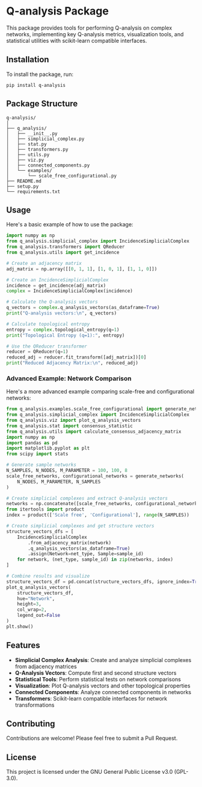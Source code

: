 # Q-analysis Package

This package provides tools for performing Q-analysis on complex networks, implementing key Q-analysis metrics, visualization tools, and statistical utilities with scikit-learn compatible interfaces.

## Installation

To install the package, run:

```
pip install q-analysis
```

## Package Structure

```
q-analysis/
│
├── q_analysis/
│   ├── __init__.py
│   ├── simplicial_complex.py
│   ├── stat.py
│   ├── transformers.py
│   ├── utils.py
│   ├── viz.py
│   ├── connected_components.py
│   └── examples/
│       └── scale_free_configurational.py
├── README.md
├── setup.py
└── requirements.txt
```

## Usage

Here's a basic example of how to use the package:

```python
import numpy as np
from q_analysis.simplicial_complex import IncidenceSimplicialComplex
from q_analysis.transformers import QReducer
from q_analysis.utils import get_incidence

# Create an adjacency matrix
adj_matrix = np.array([[0, 1, 1], [1, 0, 1], [1, 1, 0]])

# Create an IncidenceSimplicialComplex
incidence = get_incidence(adj_matrix)
complex = IncidenceSimplicialComplex(incidence)

# Calculate the Q-analysis vectors
q_vectors = complex.q_analysis_vectors(as_dataframe=True)
print("Q-analysis vectors:\n", q_vectors)

# Calculate topological entropy
entropy = complex.topological_entropy(q=1)
print("Topological Entropy (q=1):", entropy)

# Use the QReducer transformer
reducer = QReducer(q=1)
reduced_adj = reducer.fit_transform([adj_matrix])[0]
print("Reduced Adjacency Matrix:\n", reduced_adj)
```

### Advanced Example: Network Comparison

Here's a more advanced example comparing scale-free and configurational networks:

```python
from q_analysis.examples.scale_free_configurational import generate_networks
from q_analysis.simplicial_complex import IncidenceSimplicialComplex
from q_analysis.viz import plot_q_analysis_vectors
from q_analysis.stat import consensus_statistic
from q_analysis.utils import calculate_consensus_adjacency_matrix
import numpy as np
import pandas as pd
import matplotlib.pyplot as plt
from scipy import stats

# Generate sample networks
N_SAMPLES, N_NODES, M_PARAMETER = 100, 100, 8
scale_free_networks, configurational_networks = generate_networks(
    N_NODES, M_PARAMETER, N_SAMPLES
)

# Create simplicial complexes and extract Q-analysis vectors
networks = np.concatenate([scale_free_networks, configurational_networks])
from itertools import product
index = product(['Scale free', 'Configurational'], range(N_SAMPLES))

# Create simplicial complexes and get structure vectors
structure_vectors_dfs = [
    IncidenceSimplicialComplex
        .from_adjacency_matrix(network)
        .q_analysis_vectors(as_dataframe=True)
        .assign(Network=net_type, Sample=sample_id)
    for network, (net_type, sample_id) in zip(networks, index)
]

# Combine results and visualize
structure_vectors_df = pd.concat(structure_vectors_dfs, ignore_index=True)
plot_q_analysis_vectors(
    structure_vectors_df, 
    hue="Network", 
    height=3,
    col_wrap=2,
    legend_out=False
)
plt.show()
```

## Features

- **Simplicial Complex Analysis**: Create and analyze simplicial complexes from adjacency matrices
- **Q-Analysis Vectors**: Compute first and second structure vectors
- **Statistical Tools**: Perform statistical tests on network comparisons
- **Visualization**: Plot Q-analysis vectors and other topological properties
- **Connected Components**: Analyze connected components in networks
- **Transformers**: Scikit-learn compatible interfaces for network transformations

## Contributing

Contributions are welcome! Please feel free to submit a Pull Request.

## License

This project is licensed under the GNU General Public License v3.0 (GPL-3.0).